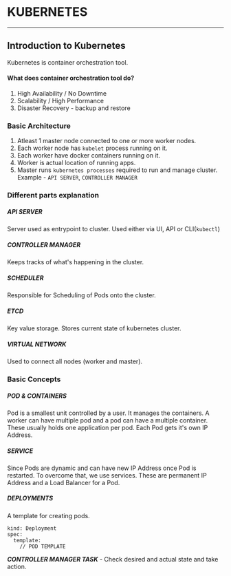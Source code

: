 # KUBERNETES
---

## Introduction to Kubernetes

Kubernetes is container orchestration tool.

#### What does container orchestration tool do?

1. High Availability / No Downtime
2. Scalability / High Performance
3. Disaster Recovery - backup and restore

### Basic Architecture

1. Atleast 1 master node connected to one or more worker nodes.
2. Each worker node has `kubelet` process running on it.
3. Each worker have docker containers running on it.
4. Worker is actual location of running apps.
5. Master runs `kubernetes processes` required to run and manage cluster. Example - `API SERVER`, `CONTROLLER MANAGER`

### Different parts explanation

##### API SERVER
Server used as entrypoint to cluster. Used either via UI, API or CLI(`kubectl`)

##### CONTROLLER MANAGER
Keeps tracks of what's happening in the cluster.

##### SCHEDULER
Responsible for Scheduling of Pods onto the cluster.

##### ETCD
Key value storage. Stores current state of kubernetes cluster.

##### VIRTUAL NETWORK
Used to connect all nodes (worker and master).

### Basic Concepts

##### POD & CONTAINERS
Pod is a smallest unit controlled by a user. It manages the containers.
A worker can have multiple pod and a pod can have a multiple container.
These usually holds one application per pod.
Each Pod gets it's own IP Address.

##### SERVICE
Since Pods are dynamic and can have new IP Address once Pod is restarted.
To overcome that, we use services. These are permanent IP Address and a Load Balancer for a Pod.

##### DEPLOYMENTS
A template for creating pods.
```
kind: Deployment
spec:
  template:
    // POD TEMPLATE
```
***CONTROLLER MANAGER TASK*** - Check desired and actual state and take action.
